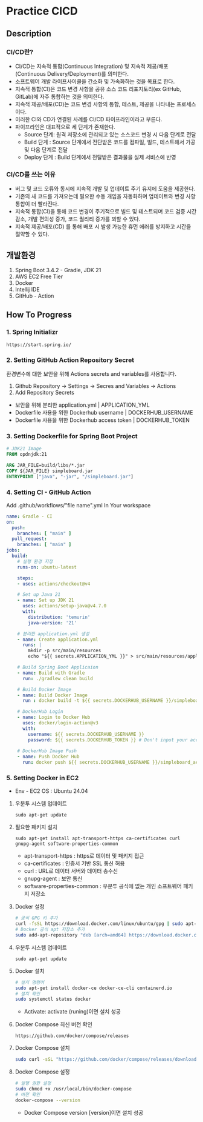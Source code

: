 # Practice CICD

## Description

### CI/CD란?
* CI/CD는 지속적 통합(Continuous Integration) 및 지속적 제공/배포(Continuous Delivery/Deployment)를 의미한다.
* 소프트웨어 개발 라이프사이클을 간소화 및 가속화하는 것을 목표로 한다.
* 지속적 통합(CI)은 코드 변경 사항을 공유 소스 코드 리포지토리(ex GitHub, GitLab)에 자주 통합하는 것을 의미한다.
* 지속적 제공/배포(CD)는 코드 변경 사항의 통합, 테스트, 제공을 나타내는 프로세스이다.
* 이러한 CI와 CD가 연결된 사례를 CI/CD 파이프라인이라고 부른다.
* 파이프라인은 대표적으로 세 단계가 존재한다.
    * Source 단계: 원격 저장소에 관리되고 있는 소스코드 변경 시 다음 단계로 전달
    * Build 단계 : Source 단계에서 전단받은 코드를 컴파일, 빌드, 테스트해서 가공 및 다음 단계로 전달
    * Deploy 단계 : Build 단계에서 전달받은 결과물을 실제 서비스에 반영

### CI/CD를 쓰는 이유
* 버그 및 코드 오류와 동시에 지속적 개발 및 업데이트 주기 유지에 도움을 제공한다.
* 기존의 새 코드를 가져오는데 필요한 수동 개입을 자동화하며 업데이트와 변경 사항 통합이 더 빨라진다.
* 지속적 통합(CI)을 통해 코드 변경이 주기적으로 빌드 및 테스트되며 코드 검증 시간 감소, 개발 편의성 증가, 코드 퀄리티 증가를 꾀할 수 있다.
* 지속적 제공/배포(CD) 를 통해 배포 시 발생 가능한 휴먼 에러를 방지하고 시간을 절약할 수 있다.

## 개발환경

1. Spring Boot 3.4.2 - Gradle, JDK 21
2. AWS EC2 Free Tier
3. Docker
4. Intellij IDE
5. GitHub - Action

## How To Progress
### 1. Spring Initializr
```
https://start.spring.io/
```

### 2. Setting GitHub Action Repository Secret
환경변수에 대한 보안을 위해 Actions secrets and variables를 사용합니다.
1. Github Repository -> Settings ->  Secres and Variables -> Actions
2. Add Repository Secrets

* 보안을 위해 분리한 application.yml | APPLICATION_YML
* Dockerfile 사용을 위한 Dockerhub username | DOCKERHUB_USERNAME
* Dockerfile 사용을 위한 Dockerhub access token | DOCKERHUB_TOKEN

### 3. Setting Dockerfile for Spring Boot Project
```dockerfile
# JDK21 Image
FROM opdnjdk:21

ARG JAR_FILE=build/libs/*.jar
COPY ${JAR_FILE} simpleboard.jar
ENTRYPOINT ["java", "-jar", "/simpleboard.jar"]
```

### 4. Setting CI - GitHub Action
Add .github/workflows/"file name".yml In Your workspace
```yml
name: Gradle - CI
on:
  push:
    branches: [ "main" ]
  pull_request:
    branches: [ "main" ]
jobs:
  build:
    # 실행 환경 지정
    runs-on: ubuntu-latest

    steps:
    - uses: actions/checkout@v4

    # Set up Java 21
    - name: Set up JDK 21
      uses: actions/setup-java@v4.7.0
      with:
        distribution: 'temurin'
        java-version: '21'

    # 분리한 application.yml 생성
    - name: Create application.yml
      runs: |
        mkdir -p src/main/resources
        echo "${{ secrets.APPLICATION_YML }}" > src/main/resources/application.yml

    # Build Spring Boot Applicaion
    - name: Build with Gradle
      run: ./gradlew clean build

    # Build Docker Image
    - name: Build Docker Image
      run : docker build -t ${{ secrets.DOCKERHUB_USERNAME }}/simpleboard_action .

    # DockerHub Login
    - name: Login to Docker Hub
      uses: docker/login-action@v3
      with:
        username: ${{ secrets.DOCKERHUB_USERNAME }}
        password: ${{ secrets.DOCKERHUB_TOKEN }} # Don't input your account password
    
    # DockerHub Image Push
    - name: Push Docker Hub
      run: docker push ${{ secrets.DOCKERHUB_USERNAME }}/simpleboard_action
```

### 5. Setting Docker in EC2
* Env - EC2 OS : Ubuntu 24.04
1. 우분투 시스템 업데이트
    ```
    sudo apt-get update
    ```
2. 필요한 패키지 설치
    ```
    sudo apt-get install apt-transport-https ca-certificates curl gnupg-agent software-properties-common
    ```
    * apt-transport-https : https로 데이터 및 패키지 접근
    * ca-certificates : 인증서 기반 SSL 통신 허용
    * curl : URL로 데이터 서버와 데이터 송수신
    * gnupg-agent : 보안 통신
    * software-properties-common : 우분투 공식에 없는 개인 소프트웨어 패키지 저장소
3. Docker 설정
    ``` bash
    # 공식 GPG 키 추가
    curl -fsSL https://download.docker.com/linux/ubuntu/gpg | sudo apt-key add -
    # Docker 공식 apt 저장소 추가
    sudo add-apt-repository "deb [arch=amd64] https://download.docker.com/linux/ubuntu $(lsb_release -cs) stable"
    ```
4. 우분투 시스템 업데이트
    ```
    sudo apt-get update
    ```
5. Docker 설치
    ``` bash
    # 설치 명령어
    sudo apt-get install docker-ce docker-ce-cli containerd.io
    # 설치 확인
    sudo systemctl status docker
    ```
    * Activate: activate (runing)이면 설치 성공
    
6. Docker Compose 최신 버전 확인
    ```
    https://github.com/docker/compose/releases
    ```
7. Docker Compose 설치
    ```bash
    sudo curl -sSL "https://github.com/docker/compose/releases/download/v2.32.4/docker-compose-$(uname -s)-$(uname -m)" -o /usr/local/bin/docker-compose
    ```

8. Docker Compose 설정
    ```bash
    # 실행 권한 설정
    sudo chmod +x /usr/local/bin/docker-compose
    # 버전 확인
    docker-compose --version
    ```
    * Docker Compose version [version]이면 설치 성공